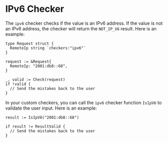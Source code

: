 # IPv6 Checker

The ```ipv6``` checker checks if the value is an IPv6 address. If the value is not an IPv6 address, the checker will return the ```NOT_IP_V6``` result. Here is an example:

```golang
type Request struct {
  RemoteIp string `checkers:"ipv6"`
}

request := &Request{
  RemoteIp: "2001:db8::68",
}

_, valid := Check(request)
if !valid {
  // Send the mistakes back to the user
}
```

In your custom checkers, you can call the ```ipv6``` checker function ```IsIpV6``` to validate the user input. Here is an example:

```golang
result := IsIpV6("2001:db8::68")

if result != ResultValid {
  // Send the mistakes back to the user
}
```
